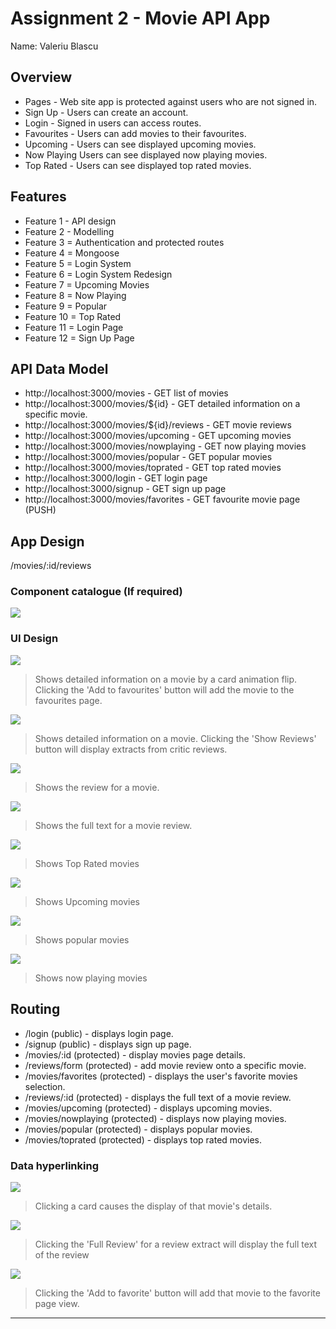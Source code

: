 ﻿# Assignment 2 - Movie API App

Name: Valeriu Blascu

## Overview
 + Pages - Web site app is protected against users who are not signed in.
 + Sign Up - Users can create an account.
 + Login - Signed in users can access routes.
 + Favourites - Users can add movies to their favourites.
 + Upcoming -  Users can see displayed upcoming movies.
 + Now Playing Users can see displayed now playing movies.
 + Top Rated - Users can see displayed top rated movies.

## Features
 
 + Feature 1 - API design
 + Feature 2 - Modelling
 + Feature 3 = Authentication and protected routes
 + Feature 4 = Mongoose
 + Feature 5 = Login System
 + Feature 6 = Login System Redesign
 + Feature 7 = Upcoming Movies
 + Feature 8 = Now Playing
 + Feature 9 = Popular
 + Feature 10 = Top Rated
 + Feature 11 = Login Page
 + Feature 12 = Sign Up Page




## API Data Model

+ http://localhost:3000/movies - GET list of movies
+ http://localhost:3000/movies/${id} - GET detailed information on a specific movie. 
+ http://localhost:3000/movies/${id}/reviews - GET movie reviews
+ http://localhost:3000/movies/upcoming - GET upcoming movies
+ http://localhost:3000/movies/nowplaying - GET now playing movies
+ http://localhost:3000/movies/popular - GET popular movies
+ http://localhost:3000/movies/toprated - GET top rated movies
+ http://localhost:3000/login - GET login page
+ http://localhost:3000/signup - GET sign up page
+ http://localhost:3000/movies/favorites - GET favourite movie page (PUSH)

## App Design
/movies/:id/reviews

### Component catalogue (If required)

![][stories]

### UI Design

![][cardlink]
>Shows detailed information on a movie by a card animation flip. Clicking the 'Add to favourites' button will add the movie to the favourites page.

![][movieDetail]
>Shows detailed information on a movie. Clicking the 'Show Reviews' button will display extracts from critic reviews.

![][reviewlink]
>Shows the review for a movie. 

![][review]
>Shows the full text for a movie review. 

![][toprated]
>Shows Top Rated movies

![][upcoming]
>Shows Upcoming movies

![][popular]
>Shows popular movies

![][nowplaying]
>Shows now playing movies

## Routing

+ /login (public) - displays login page.
+ /signup (public) - displays sign up page.
+ /movies/:id (protected) - display movies page details.
+ /reviews/form (protected) - add movie review onto a specific movie.
+ /movies/favorites (protected) - displays the user's favorite movies selection.
+ /reviews/:id (protected) - displays the full text of a movie review.
+ /movies/upcoming (protected) - displays upcoming movies.
+ /movies/nowplaying (protected) - displays now playing movies.
+ /movies/popular (protected) - displays popular movies.
+ /movies/toprated (protected) - displays top rated movies.


### Data hyperlinking

![][cardLink]
> Clicking a card causes the display of that movie's details.

![][reviewLink]
>Clicking the 'Full Review' for a review extract will display the full text of the review

![][addfavorite]
>Clicking the 'Add to favorite' button will add that movie to the favorite page view.

---------------------------------

[model]: ./data.jpg
[movieDetail]: ./moviesApp/public/movieDetail.png
[review]: ./moviesApp/public/review.png
[reviewlink]: ./moviesApp/public/reviewlink.png
[cardlink]: ./moviesApp/public/cardlink.png
[stories]: ./moviesApp/public/storybook.png
[toprated]: ./moviesApp/public/toprated.png
[upcoming]: ./moviesApp/public/upcoming.png
[popular]: ./moviesApp/public/popular.png
[nowplaying]: ./moviesApp/public/nowplaying.png
[addfavorite]: ./moviesApp/public/addfavorite.png
